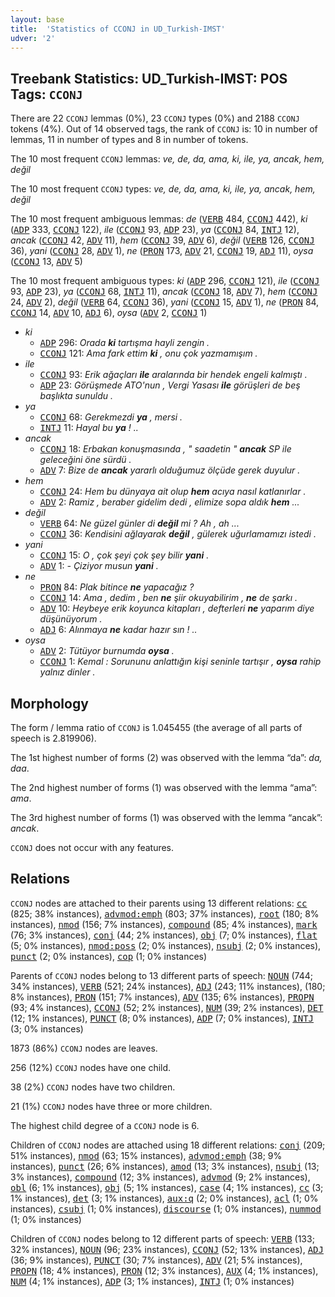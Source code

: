 ```yaml
---
layout: base
title:  'Statistics of CCONJ in UD_Turkish-IMST'
udver: '2'
---
```


## Treebank Statistics: UD_Turkish-IMST: POS Tags: `CCONJ`

There are 22 `CCONJ` lemmas (0%), 23 `CCONJ` types (0%) and 2188 `CCONJ` tokens (4%).
Out of 14 observed tags, the rank of `CCONJ` is: 10 in number of lemmas, 11 in number of types and 8 in number of tokens.

The 10 most frequent `CCONJ` lemmas: <em>ve, de, da, ama, ki, ile, ya, ancak, hem, değil</em>

The 10 most frequent `CCONJ` types:  <em>ve, de, da, ama, ki, ile, ya, ancak, hem, değil</em>

The 10 most frequent ambiguous lemmas: <em>de</em> (<tt><a href="tr_imst-pos-VERB.html">VERB</a></tt> 484, <tt><a href="tr_imst-pos-CCONJ.html">CCONJ</a></tt> 442), <em>ki</em> (<tt><a href="tr_imst-pos-ADP.html">ADP</a></tt> 333, <tt><a href="tr_imst-pos-CCONJ.html">CCONJ</a></tt> 122), <em>ile</em> (<tt><a href="tr_imst-pos-CCONJ.html">CCONJ</a></tt> 93, <tt><a href="tr_imst-pos-ADP.html">ADP</a></tt> 23), <em>ya</em> (<tt><a href="tr_imst-pos-CCONJ.html">CCONJ</a></tt> 84, <tt><a href="tr_imst-pos-INTJ.html">INTJ</a></tt> 12), <em>ancak</em> (<tt><a href="tr_imst-pos-CCONJ.html">CCONJ</a></tt> 42, <tt><a href="tr_imst-pos-ADV.html">ADV</a></tt> 11), <em>hem</em> (<tt><a href="tr_imst-pos-CCONJ.html">CCONJ</a></tt> 39, <tt><a href="tr_imst-pos-ADV.html">ADV</a></tt> 6), <em>değil</em> (<tt><a href="tr_imst-pos-VERB.html">VERB</a></tt> 126, <tt><a href="tr_imst-pos-CCONJ.html">CCONJ</a></tt> 36), <em>yani</em> (<tt><a href="tr_imst-pos-CCONJ.html">CCONJ</a></tt> 28, <tt><a href="tr_imst-pos-ADV.html">ADV</a></tt> 1), <em>ne</em> (<tt><a href="tr_imst-pos-PRON.html">PRON</a></tt> 173, <tt><a href="tr_imst-pos-ADV.html">ADV</a></tt> 21, <tt><a href="tr_imst-pos-CCONJ.html">CCONJ</a></tt> 19, <tt><a href="tr_imst-pos-ADJ.html">ADJ</a></tt> 11), <em>oysa</em> (<tt><a href="tr_imst-pos-CCONJ.html">CCONJ</a></tt> 13, <tt><a href="tr_imst-pos-ADV.html">ADV</a></tt> 5)

The 10 most frequent ambiguous types:  <em>ki</em> (<tt><a href="tr_imst-pos-ADP.html">ADP</a></tt> 296, <tt><a href="tr_imst-pos-CCONJ.html">CCONJ</a></tt> 121), <em>ile</em> (<tt><a href="tr_imst-pos-CCONJ.html">CCONJ</a></tt> 93, <tt><a href="tr_imst-pos-ADP.html">ADP</a></tt> 23), <em>ya</em> (<tt><a href="tr_imst-pos-CCONJ.html">CCONJ</a></tt> 68, <tt><a href="tr_imst-pos-INTJ.html">INTJ</a></tt> 11), <em>ancak</em> (<tt><a href="tr_imst-pos-CCONJ.html">CCONJ</a></tt> 18, <tt><a href="tr_imst-pos-ADV.html">ADV</a></tt> 7), <em>hem</em> (<tt><a href="tr_imst-pos-CCONJ.html">CCONJ</a></tt> 24, <tt><a href="tr_imst-pos-ADV.html">ADV</a></tt> 2), <em>değil</em> (<tt><a href="tr_imst-pos-VERB.html">VERB</a></tt> 64, <tt><a href="tr_imst-pos-CCONJ.html">CCONJ</a></tt> 36), <em>yani</em> (<tt><a href="tr_imst-pos-CCONJ.html">CCONJ</a></tt> 15, <tt><a href="tr_imst-pos-ADV.html">ADV</a></tt> 1), <em>ne</em> (<tt><a href="tr_imst-pos-PRON.html">PRON</a></tt> 84, <tt><a href="tr_imst-pos-CCONJ.html">CCONJ</a></tt> 14, <tt><a href="tr_imst-pos-ADV.html">ADV</a></tt> 10, <tt><a href="tr_imst-pos-ADJ.html">ADJ</a></tt> 6), <em>oysa</em> (<tt><a href="tr_imst-pos-ADV.html">ADV</a></tt> 2, <tt><a href="tr_imst-pos-CCONJ.html">CCONJ</a></tt> 1)


* <em>ki</em>
  * <tt><a href="tr_imst-pos-ADP.html">ADP</a></tt> 296: <em>Orada <b>ki</b> tartışma hayli zengin .</em>
  * <tt><a href="tr_imst-pos-CCONJ.html">CCONJ</a></tt> 121: <em>Ama fark ettim <b>ki</b> , onu çok yazmamışım .</em>
* <em>ile</em>
  * <tt><a href="tr_imst-pos-CCONJ.html">CCONJ</a></tt> 93: <em>Erik ağaçları <b>ile</b> aralarında bir hendek engeli kalmıştı .</em>
  * <tt><a href="tr_imst-pos-ADP.html">ADP</a></tt> 23: <em>Görüşmede ATO'nun , Vergi Yasası <b>ile</b> görüşleri de beş başlıkta sunuldu .</em>
* <em>ya</em>
  * <tt><a href="tr_imst-pos-CCONJ.html">CCONJ</a></tt> 68: <em>Gerekmezdi <b>ya</b> , mersi .</em>
  * <tt><a href="tr_imst-pos-INTJ.html">INTJ</a></tt> 11: <em>Hayal bu <b>ya</b> ! ..</em>
* <em>ancak</em>
  * <tt><a href="tr_imst-pos-CCONJ.html">CCONJ</a></tt> 18: <em>Erbakan konuşmasında , " saadetin " <b>ancak</b> SP ile geleceğini öne sürdü .</em>
  * <tt><a href="tr_imst-pos-ADV.html">ADV</a></tt> 7: <em>Bize de <b>ancak</b> yararlı olduğumuz ölçüde gerek duyulur .</em>
* <em>hem</em>
  * <tt><a href="tr_imst-pos-CCONJ.html">CCONJ</a></tt> 24: <em>Hem bu dünyaya ait olup <b>hem</b> acıya nasıl katlanırlar .</em>
  * <tt><a href="tr_imst-pos-ADV.html">ADV</a></tt> 2: <em>Ramiz , beraber gidelim dedi , elimize sopa aldık <b>hem</b> ...</em>
* <em>değil</em>
  * <tt><a href="tr_imst-pos-VERB.html">VERB</a></tt> 64: <em>Ne güzel günler di <b>değil</b> mi ? Ah , ah ...</em>
  * <tt><a href="tr_imst-pos-CCONJ.html">CCONJ</a></tt> 36: <em>Kendisini ağlayarak <b>değil</b> , gülerek uğurlamamızı istedi .</em>
* <em>yani</em>
  * <tt><a href="tr_imst-pos-CCONJ.html">CCONJ</a></tt> 15: <em>O , çok şeyi çok şey bilir <b>yani</b> .</em>
  * <tt><a href="tr_imst-pos-ADV.html">ADV</a></tt> 1: <em>- Çiziyor musun <b>yani</b> .</em>
* <em>ne</em>
  * <tt><a href="tr_imst-pos-PRON.html">PRON</a></tt> 84: <em>Plak bitince <b>ne</b> yapacağız ?</em>
  * <tt><a href="tr_imst-pos-CCONJ.html">CCONJ</a></tt> 14: <em>Ama , dedim , ben <b>ne</b> şiir okuyabilirim , <b>ne</b> de şarkı .</em>
  * <tt><a href="tr_imst-pos-ADV.html">ADV</a></tt> 10: <em>Heybeye erik koyunca kitapları , defterleri <b>ne</b> yaparım diye düşünüyorum .</em>
  * <tt><a href="tr_imst-pos-ADJ.html">ADJ</a></tt> 6: <em>Alınmaya <b>ne</b> kadar hazır sın ! ..</em>
* <em>oysa</em>
  * <tt><a href="tr_imst-pos-ADV.html">ADV</a></tt> 2: <em>Tütüyor burnumda <b>oysa</b> .</em>
  * <tt><a href="tr_imst-pos-CCONJ.html">CCONJ</a></tt> 1: <em>Kemal : Sorununu anlattığın kişi seninle tartışır , <b>oysa</b> rahip yalnız dinler .</em>

## Morphology

The form / lemma ratio of `CCONJ` is 1.045455 (the average of all parts of speech is 2.819906).

The 1st highest number of forms (2) was observed with the lemma “da”: <em>da, daa</em>.

The 2nd highest number of forms (1) was observed with the lemma “ama”: <em>ama</em>.

The 3rd highest number of forms (1) was observed with the lemma “ancak”: <em>ancak</em>.

`CCONJ` does not occur with any features.


## Relations

`CCONJ` nodes are attached to their parents using 13 different relations: <tt><a href="tr_imst-dep-cc.html">cc</a></tt> (825; 38% instances), <tt><a href="tr_imst-dep-advmod-emph.html">advmod:emph</a></tt> (803; 37% instances), <tt><a href="tr_imst-dep-root.html">root</a></tt> (180; 8% instances), <tt><a href="tr_imst-dep-nmod.html">nmod</a></tt> (156; 7% instances), <tt><a href="tr_imst-dep-compound.html">compound</a></tt> (85; 4% instances), <tt><a href="tr_imst-dep-mark.html">mark</a></tt> (76; 3% instances), <tt><a href="tr_imst-dep-conj.html">conj</a></tt> (44; 2% instances), <tt><a href="tr_imst-dep-obj.html">obj</a></tt> (7; 0% instances), <tt><a href="tr_imst-dep-flat.html">flat</a></tt> (5; 0% instances), <tt><a href="tr_imst-dep-nmod-poss.html">nmod:poss</a></tt> (2; 0% instances), <tt><a href="tr_imst-dep-nsubj.html">nsubj</a></tt> (2; 0% instances), <tt><a href="tr_imst-dep-punct.html">punct</a></tt> (2; 0% instances), <tt><a href="tr_imst-dep-cop.html">cop</a></tt> (1; 0% instances)

Parents of `CCONJ` nodes belong to 13 different parts of speech: <tt><a href="tr_imst-pos-NOUN.html">NOUN</a></tt> (744; 34% instances), <tt><a href="tr_imst-pos-VERB.html">VERB</a></tt> (521; 24% instances), <tt><a href="tr_imst-pos-ADJ.html">ADJ</a></tt> (243; 11% instances),  (180; 8% instances), <tt><a href="tr_imst-pos-PRON.html">PRON</a></tt> (151; 7% instances), <tt><a href="tr_imst-pos-ADV.html">ADV</a></tt> (135; 6% instances), <tt><a href="tr_imst-pos-PROPN.html">PROPN</a></tt> (93; 4% instances), <tt><a href="tr_imst-pos-CCONJ.html">CCONJ</a></tt> (52; 2% instances), <tt><a href="tr_imst-pos-NUM.html">NUM</a></tt> (39; 2% instances), <tt><a href="tr_imst-pos-DET.html">DET</a></tt> (12; 1% instances), <tt><a href="tr_imst-pos-PUNCT.html">PUNCT</a></tt> (8; 0% instances), <tt><a href="tr_imst-pos-ADP.html">ADP</a></tt> (7; 0% instances), <tt><a href="tr_imst-pos-INTJ.html">INTJ</a></tt> (3; 0% instances)

1873 (86%) `CCONJ` nodes are leaves.

256 (12%) `CCONJ` nodes have one child.

38 (2%) `CCONJ` nodes have two children.

21 (1%) `CCONJ` nodes have three or more children.

The highest child degree of a `CCONJ` node is 6.

Children of `CCONJ` nodes are attached using 18 different relations: <tt><a href="tr_imst-dep-conj.html">conj</a></tt> (209; 51% instances), <tt><a href="tr_imst-dep-nmod.html">nmod</a></tt> (63; 15% instances), <tt><a href="tr_imst-dep-advmod-emph.html">advmod:emph</a></tt> (38; 9% instances), <tt><a href="tr_imst-dep-punct.html">punct</a></tt> (26; 6% instances), <tt><a href="tr_imst-dep-amod.html">amod</a></tt> (13; 3% instances), <tt><a href="tr_imst-dep-nsubj.html">nsubj</a></tt> (13; 3% instances), <tt><a href="tr_imst-dep-compound.html">compound</a></tt> (12; 3% instances), <tt><a href="tr_imst-dep-advmod.html">advmod</a></tt> (9; 2% instances), <tt><a href="tr_imst-dep-obl.html">obl</a></tt> (6; 1% instances), <tt><a href="tr_imst-dep-obj.html">obj</a></tt> (5; 1% instances), <tt><a href="tr_imst-dep-case.html">case</a></tt> (4; 1% instances), <tt><a href="tr_imst-dep-cc.html">cc</a></tt> (3; 1% instances), <tt><a href="tr_imst-dep-det.html">det</a></tt> (3; 1% instances), <tt><a href="tr_imst-dep-aux-q.html">aux:q</a></tt> (2; 0% instances), <tt><a href="tr_imst-dep-acl.html">acl</a></tt> (1; 0% instances), <tt><a href="tr_imst-dep-csubj.html">csubj</a></tt> (1; 0% instances), <tt><a href="tr_imst-dep-discourse.html">discourse</a></tt> (1; 0% instances), <tt><a href="tr_imst-dep-nummod.html">nummod</a></tt> (1; 0% instances)

Children of `CCONJ` nodes belong to 12 different parts of speech: <tt><a href="tr_imst-pos-VERB.html">VERB</a></tt> (133; 32% instances), <tt><a href="tr_imst-pos-NOUN.html">NOUN</a></tt> (96; 23% instances), <tt><a href="tr_imst-pos-CCONJ.html">CCONJ</a></tt> (52; 13% instances), <tt><a href="tr_imst-pos-ADJ.html">ADJ</a></tt> (36; 9% instances), <tt><a href="tr_imst-pos-PUNCT.html">PUNCT</a></tt> (30; 7% instances), <tt><a href="tr_imst-pos-ADV.html">ADV</a></tt> (21; 5% instances), <tt><a href="tr_imst-pos-PROPN.html">PROPN</a></tt> (18; 4% instances), <tt><a href="tr_imst-pos-PRON.html">PRON</a></tt> (12; 3% instances), <tt><a href="tr_imst-pos-AUX.html">AUX</a></tt> (4; 1% instances), <tt><a href="tr_imst-pos-NUM.html">NUM</a></tt> (4; 1% instances), <tt><a href="tr_imst-pos-ADP.html">ADP</a></tt> (3; 1% instances), <tt><a href="tr_imst-pos-INTJ.html">INTJ</a></tt> (1; 0% instances)

